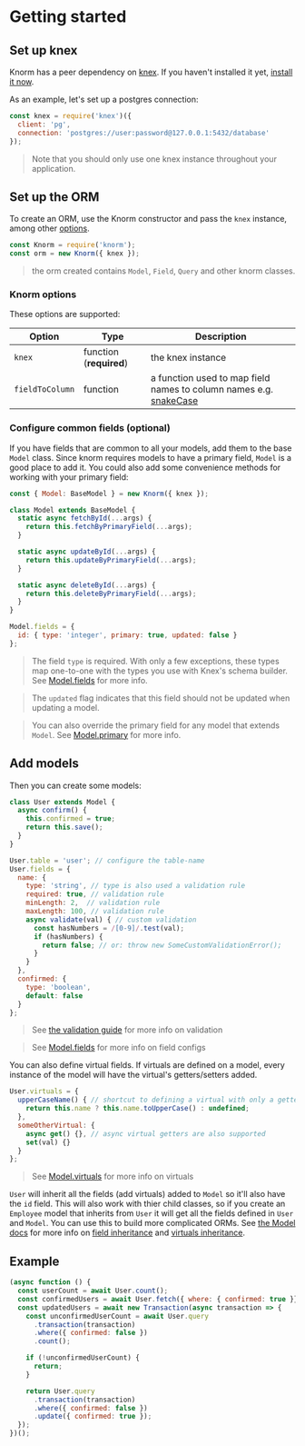 # Getting started

## Set up knex

Knorm has a peer dependency on [knex](http://knexjs.org). If you haven't
installed it yet, [install it now](http://knexjs.org/#Installation).

As an example, let's set up a postgres connection:

```js
const knex = require('knex')({
  client: 'pg',
  connection: 'postgres://user:password@127.0.0.1:5432/database'
});
```
> Note that you should only use one knex instance throughout your application.

## Set up the ORM

To create an ORM, use the Knorm constructor and pass the `knex` instance, among
other [options](#knorm-options).

```js
const Knorm = require('knorm');
const orm = new Knorm({ knex });
```
> the orm created contains `Model`, `Field`, `Query` and other knorm classes.

### Knorm options

These options are supported:

| Option | Type | Description                                        |
| --------------- | ---- | --------------------------------------------------- |
| `knex`          | function (__required__) | the knex instance |
| `fieldToColumn` | function | a function used to map field names to column names e.g. [snakeCase](https://lodash.com/docs/4.17.4#snakeCase) |

### Configure common fields (optional)

If you have fields that are common to all your models, add them to the base
`Model` class. Since knorm requires models to have a primary field, `Model` is a
good place to add it. You could also add some convenience methods for working
with your primary field:

```js
const { Model: BaseModel } = new Knorm({ knex });

class Model extends BaseModel {
  static async fetchById(...args) {
    return this.fetchByPrimaryField(...args);
  }

  static async updateById(...args) {
    return this.updateByPrimaryField(...args);
  }

  static async deleteById(...args) {
    return this.deleteByPrimaryField(...args);
  }
}

Model.fields = {
  id: { type: 'integer', primary: true, updated: false }
};
```
> The field `type` is required. With only a few exceptions, these types map
one-to-one with the types you use with Knex's schema builder. See
[Model.fields](api/model.md#modelfields) for more info.

> The `updated` flag indicates that this field should not be updated when
updating a model.

> You can also override the primary field for any model that extends `Model`.
See [Model.primary](api/model.md#modelprimary) for more info.

## Add models

Then you can create some models:

```js
class User extends Model {
  async confirm() {
    this.confirmed = true;
    return this.save();
  }
}

User.table = 'user'; // configure the table-name
User.fields = {
  name: {
    type: 'string', // type is also used a validation rule
    required: true, // validation rule
    minLength: 2,  // validation rule
    maxLength: 100, // validation rule
    async validate(val) { // custom validation
      const hasNumbers = /[0-9]/.test(val);
      if (hasNumbers) {
        return false; // or: throw new SomeCustomValidationError();
      }
    }
  },
  confirmed: {
    type: 'boolean',
    default: false
  }
};
```
> See [the validation guide](guides/validation.md) for more info on validation

> See [Model.fields](api/model.md#modelfields) for more info on field configs

You can also define virtual fields. If virtuals are defined on a model, every
instance of the model will have the virtual's getters/setters added.

```js
User.virtuals = {
  upperCaseName() { // shortcut to defining a virtual with only a getter
    return this.name ? this.name.toUpperCase() : undefined;
  },
  someOtherVirtual: {
    async get() {}, // async virtual getters are also supported
    set(val) {}
  }
};
```
> See [Model.virtuals](api/model.md#modelvirtuals) for more info on virtuals

`User` will inherit all the fields (add virtuals) added to `Model` so it'll also
have the `id` field. This will also work with thier child classes, so if you
create an `Employee` model that inherits from `User` it will get all the fields
defined in `User` and `Model`. You can use this to build more complicated ORMs.
See [the Model docs](api/model.md) for more info on
[field inheritance](api/model.md#modelfields) and
[virtuals inheritance](api/model.md#modelvirtuals).

## Example

```js
(async function () {
  const userCount = await User.count();
  const confirmedUsers = await User.fetch({ where: { confirmed: true }});
  const updatedUsers = await new Transaction(async transaction => {
    const unconfirmedUserCount = await User.query
      .transaction(transaction)
      .where({ confirmed: false })
      .count();

    if (!unconfirmedUserCount) {
      return;
    }

    return User.query
      .transaction(transaction)
      .where({ confirmed: false })
      .update({ confirmed: true });
  });
})();
```
